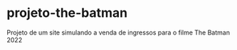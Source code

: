 # projeto-the-batman
 Projeto de um site simulando a venda de ingressos para o filme The Batman 2022
